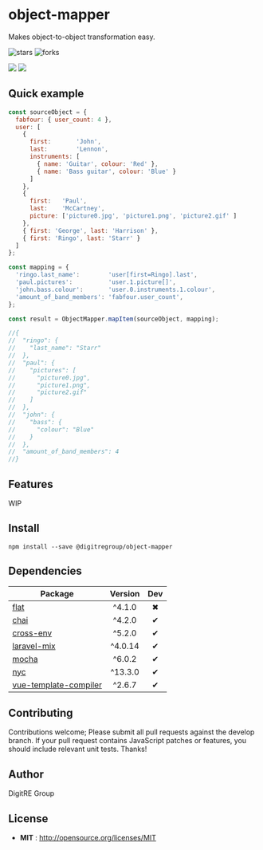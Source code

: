 # object-mapper

Makes object-to-object transformation easy.

![stars](https://img.shields.io/github/stars/digitregroup/object-mapper.svg)
![forks](https://img.shields.io/github/forks/digitregroup/object-mapper.svg)

![](https://david-dm.org/digitregroup/object-mapper/status.svg)
![](https://david-dm.org/digitregroup/object-mapper/dev-status.svg)

## Quick example

```js
const sourceObject = {
  fabfour: { user_count: 4 },
  user: [
    {
      first:       'John',
      last:        'Lennon',
      instruments: [
        { name: 'Guitar', colour: 'Red' },
        { name: 'Bass guitar', colour: 'Blue' }
      ]
    },
    {
      first:   'Paul',
      last:    'McCartney',
      picture: ['picture0.jpg', 'picture1.png', 'picture2.gif' ]
    },
    { first: 'George', last: 'Harrison' },
    { first: 'Ringo', last: 'Starr' }
  ]
};

const mapping = {
  'ringo.last_name':        'user[first=Ringo].last',
  'paul.pictures':          'user.1.picture[]',
  'john.bass.colour':       'user.0.instruments.1.colour',
  'amount_of_band_members': 'fabfour.user_count',
};

const result = ObjectMapper.mapItem(sourceObject, mapping);

//{
//  "ringo": {
//    "last_name": "Starr"
//  },
//  "paul": {
//    "pictures": [
//      "picture0.jpg",
//      "picture1.png",
//      "picture2.gif"
//    ]
//  },
//  "john": {
//    "bass": {
//      "colour": "Blue"
//    }
//  },
//  "amount_of_band_members": 4
//}
```

## Features

WIP

## Install

`npm install --save @digitregroup/object-mapper`

## Dependencies

Package | Version | Dev
--- |:---:|:---:
[flat](https://www.npmjs.com/package/flat) | ^4.1.0 | ✖
[chai](https://www.npmjs.com/package/chai) | ^4.2.0 | ✔
[cross-env](https://www.npmjs.com/package/cross-env) | ^5.2.0 | ✔
[laravel-mix](https://www.npmjs.com/package/laravel-mix) | ^4.0.14 | ✔
[mocha](https://www.npmjs.com/package/mocha) | ^6.0.2 | ✔
[nyc](https://www.npmjs.com/package/nyc) | ^13.3.0 | ✔
[vue-template-compiler](https://www.npmjs.com/package/vue-template-compiler) | ^2.6.7 | ✔


## Contributing

Contributions welcome; Please submit all pull requests against the develop branch. If your pull request contains JavaScript patches or features, you should include relevant unit tests. Thanks!

## Author

DigitRE Group

## License

 - **MIT** : http://opensource.org/licenses/MIT
